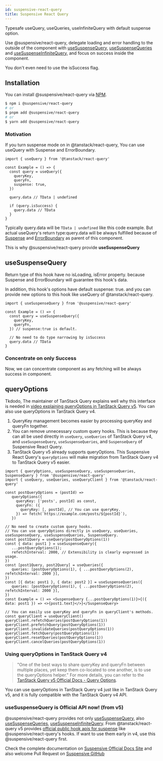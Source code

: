 ```yaml
---
id: suspensive-react-query
title: Suspensive React Query
---
```


Typesafe useQuery, useQueries, useInfiniteQuery with default suspense option.

Use @suspensive/react-query, delegate loading and error handling to the outside of the component with [useSuspenseQuery](https://suspensive.org/docs/react-query/useSuspenseQuery), [useSuspenseQueries](https://suspensive.org/docs/react-query/useSuspenseQueries) and [useSuspenseInfiniteQuery](https://suspensive.org/docs/react-query/useSuspenseInfiniteQuery), and focus on success inside the component.

You don't even need to use the isSuccess flag.

## Installation

You can install @suspensive/react-query via [NPM](https://www.npmjs.com/package/@suspensive/react-query).

```bash
$ npm i @suspensive/react-query
# or
$ pnpm add @suspensive/react-query
# or
$ yarn add @suspensive/react-query
```

### Motivation

If you turn suspense mode on in @tanstack/react-query, You can use useQuery with Suspense and ErrorBoundary.

```tsx
import { useQuery } from '@tanstack/react-query'

const Example = () => {
  const query = useQuery({
    queryKey,
    queryFn,
    suspense: true,
  })

  query.data // TData | undefined

  if (query.isSuccess) {
    query.data // TData
  }
}
```

Typically query.data will be `TData | undefined` like this code example.
But actual useQuery's return type:query.data will be always fulfilled because of [Suspense](https://suspensive.org/docs/react/Suspense) and [ErrorBoundary](https://suspensive.org/docs/react/ErrorBoundary) as parent of this component.

This is why @suspensive/react-query provide **useSuspenseQuery**

## useSuspenseQuery

Return type of this hook have no isLoading, isError property. because Suspense and ErrorBoundary will guarantee this hook's data.

In addition, this hook's options have default suspense: true. and you can provide new options to this hook like useQuery of @tanstack/react-query.

```tsx
import { useSuspenseQuery } from '@suspensive/react-query'

const Example = () => {
  const query = useSuspenseQuery({
    queryKey,
    queryFn,
  }) // suspense:true is default.

  // No need to do type narrowing by isSuccess
  query.data // TData
}
```

### Concentrate on only Success

Now, we can concentrate component as any fetching will be always success in component.

## queryOptions

Tkdodo, The maintainer of TanStack Query explains well why this interface is needed in [video explaining queryOptions in TanStack Query v5](https://youtu.be/bhE3wuB_TuA?feature=shared&t=1697).
You can also use queryOptions in TanStack Query v4.

1. QueryKey management becomes easier by processing queryKey and queryFn together.
2. You can remove unnecessary custom query hooks. This is because they can all be used directly in `useQuery`, `useQueries` of TanStack Query v4, and `useSuspenseQuery`, `useSuspenseQueries`, and `SuspenseQuery` of Suspensive React Query.
3. TanStack Query v5 already supports queryOptions. This Suspensive React Query's `queryOptions` will make migration from TanStack Query v4 to TanStack Query v5 easier.

```tsx
import { queryOptions, useSuspenseQuery, useSuspenseQueries, SuspenseQuery } from '@suspensive/react-query'
import { useQuery, useQueries, useQueryClient } from '@tanstack/react-query'

const postQueryOptions = (postId) =>
   queryOptions({
     queryKey: ['posts', postId] as const,
     queryFn: ({
       queryKey: [, postId], // You can use queryKey.
     }) => fetch(`https://example.com/posts/${postId}`),
   })

// No need to create custom query hooks.
// You can use queryOptions directly in useQuery, useQueries, useSuspenseQuery, useSuspenseQueries, SuspenseQuery.
const post1Query = useQuery(postQueryOptions(1))
const { data: post1 } = useSuspenseQuery({
   ...postQueryOptions(1);
   refetchInterval: 2000, // Extensibility is clearly expressed in usage.
})
const [post1Query, post2Query] = useQueries({
   queries: [postQueryOptions(1), { ...postQueryOptions(2), refetchInterval: 2000 }],
})
const [{ data: post1 }, { data: post2 }] = useSuspenseQueries({
   queries: [postQueryOptions(1), { ...postQueryOptions(2), refetchInterval: 2000 }],
})
const Example = () => <SuspenseQuery {...postQueryOptions(1)}>{({ data: post1 }) => <>{post1.text}</>}</SuspenseQuery>

// You can easily use queryKey and queryFn in queryClient's methods.
const queryClient = useQueryClient()
queryClient.refetchQueries(postQueryOptions(1))
queryClient.prefetchQuery(postQueryOptions(1))
queryClient.invalidateQueries(postQueryOptions(1))
queryClient.fetchQuery(postQueryOptions(1))
queryClient.resetQueries(postQueryOptions(1))
queryClient.cancelQueries(postQueryOptions(1))
```

### Using queryOptions in TanStack Query v4

> "One of the best ways to share queryKey and queryFn between multiple places, yet keep them co-located to one another, is to use the queryOptions helper." For more details, you can refer to the [TanStack Query v5 Official Docs - Query Options](https://tanstack.com/query/latest/docs/framework/react/guides/query-options).

You can use queryOptions in TanStack Query v4 just like in TanStack Query v5, and it is fully compatible with the TanStack Query v4 API.

### useSuspenseQuery is Official API now! (from v5)

@suspensive/react-query provides not only [useSuspenseQuery](https://suspensive.org/docs/react-query/useSuspenseQuery), also [useSuspenseQueries](https://suspensive.org/docs/react-query/useSuspenseQueries), [useSuspenseInfiniteQuery](https://suspensive.org/docs/react-query/useSuspenseInfiniteQuery). From @tanstack/react-query v5 provides [official public hook apis for suspense](https://tanstack.com/query/v5/docs/react/guides/suspense) like @suspensive/react-query's hooks. If want to use them early in v4, use this @suspensive/react-query first.

Check the complete documentation on [Suspensive Official Docs Site](https://suspensive.org/) and also welcome Pull Request on [Suspensive GitHub](https://github.com/suspensive/react)
